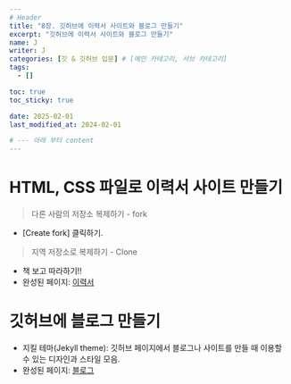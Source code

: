 ```yaml
---
# Header
title: "8장. 깃허브에 이력서 사이트와 블로그 만들기"
excerpt: "깃허브에 이력서 사이트와 블로그 만들기"
name: J
writer: J
categories: [깃 & 깃허브 입문] # [메인 카테고리, 서브 카테고리]
tags:
  - []

toc: true
toc_sticky: true

date: 2025-02-01
last_modified_at: 2024-02-01

# --- 아래 부터 content
---
```


# HTML, CSS 파일로 이력서 사이트 만들기

> 다른 사람의 저장소 복제하기 - fork

- [Create fork] 클릭하기.

> 지역 저장소로 복제하기 - Clone

- 책 보고 따라하기!!
- 완성된 페이지: [이력서](https://pinkkj.github.io/resume/)

# 깃허브에 블로그 만들기

- 지킬 테마(Jekyll theme): 깃허브 페이지에서 블로그나 사이트를 만들 때 이용할 수 있는 디자인과 스타일 모음.
- 완성된 페이지: [블로그](https://chimney23.github.io/)